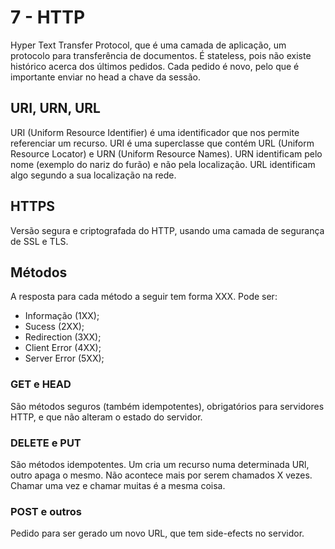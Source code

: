 # 7 - HTTP

Hyper Text Transfer Protocol, que é uma camada de aplicação, um protocolo para transferência de documentos. É stateless, pois não existe histórico acerca dos últimos pedidos. Cada pedido é novo, pelo que é importante enviar no head a chave da sessão.

## URI, URN, URL

URI (Uniform Resource Identifier) é uma identificador que nos permite referenciar um recurso. URI é uma superclasse que contém URL (Uniform Resource Locator) e URN (Uniform Resource Names). URN identificam pelo nome (exemplo do nariz do furão) e não pela localização. URL identificam algo segundo a sua localização na rede. 

## HTTPS

Versão segura e criptografada do HTTP, usando uma camada de segurança de SSL e TLS. 

## Métodos

A resposta para cada método a seguir tem forma XXX. Pode ser:
- Informação (1XX);
- Sucess (2XX);
- Redirection (3XX);
- Client Error (4XX);
- Server Error (5XX);

### GET e HEAD

São métodos seguros (também idempotentes), obrigatórios para servidores HTTP, e que não alteram o estado do servidor. 

### DELETE e PUT

São métodos idempotentes. Um cria um recurso numa determinada URl, outro apaga o mesmo. Não acontece mais por serem chamados X vezes. Chamar uma vez e chamar muitas é a mesma coisa.

### POST e outros

Pedido para ser gerado um novo URL, que tem side-efects no servidor. 